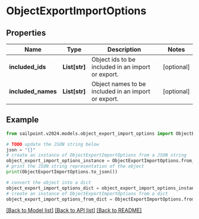 # ObjectExportImportOptions


## Properties

Name | Type | Description | Notes
------------ | ------------- | ------------- | -------------
**included_ids** | **List[str]** | Object ids to be included in an import or export. | [optional] 
**included_names** | **List[str]** | Object names to be included in an import or export. | [optional] 

## Example

```python
from sailpoint.v2024.models.object_export_import_options import ObjectExportImportOptions

# TODO update the JSON string below
json = "{}"
# create an instance of ObjectExportImportOptions from a JSON string
object_export_import_options_instance = ObjectExportImportOptions.from_json(json)
# print the JSON string representation of the object
print(ObjectExportImportOptions.to_json())

# convert the object into a dict
object_export_import_options_dict = object_export_import_options_instance.to_dict()
# create an instance of ObjectExportImportOptions from a dict
object_export_import_options_from_dict = ObjectExportImportOptions.from_dict(object_export_import_options_dict)
```
[[Back to Model list]](../README.md#documentation-for-models) [[Back to API list]](../README.md#documentation-for-api-endpoints) [[Back to README]](../README.md)


